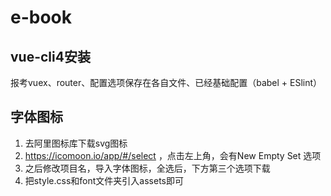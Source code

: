 # e-book

## vue-cli4安装
报考vuex、router、配置选项保存在各自文件、已经基础配置（babel + ESlint）

## 字体图标
1. 去阿里图标库下载svg图标
2. https://icomoon.io/app/#/select  ，点击左上角，会有New Empty Set 选项
3. 之后修改项目名，导入字体图标，全选后，下方第三个选项下载
4. 把style.css和font文件夹引入assets即可
